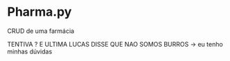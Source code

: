 # Pharma.py
CRUD de uma farmácia

TENTIVA ? E ULTIMA
LUCAS DISSE QUE NAO SOMOS BURROS
-> eu tenho minhas dúvidas
